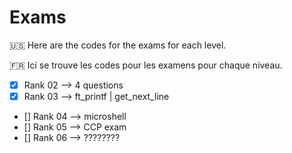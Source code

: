 # Exams

:us: Here are the codes for the exams for each level.

:fr: Ici se trouve les codes pour les examens pour chaque niveau.

- [x] Rank 02 --> 4 questions
- [x] Rank 03 --> ft_printf | get_next_line
- [] Rank 04  --> microshell
- [] Rank 05  --> CCP exam
- [] Rank 06  --> ????????
